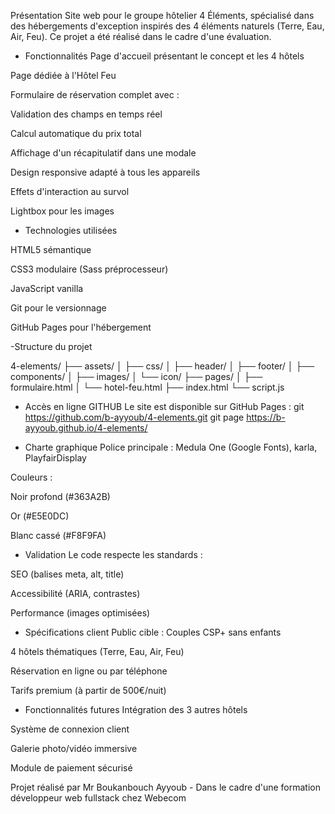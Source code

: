 Présentation
Site web pour le groupe hôtelier 4 Éléments, spécialisé dans des hébergements d'exception inspirés des 4 éléments naturels (Terre, Eau, Air, Feu). Ce projet a été réalisé dans le cadre d'une évaluation.

- Fonctionnalités
Page d'accueil présentant le concept et les 4 hôtels

Page dédiée à l'Hôtel Feu

Formulaire de réservation complet avec :

Validation des champs en temps réel

Calcul automatique du prix total

Affichage d'un récapitulatif dans une modale

Design responsive adapté à tous les appareils

Effets d'interaction au survol

Lightbox pour les images

- Technologies utilisées

HTML5 sémantique

CSS3 modulaire (Sass préprocesseur)

JavaScript vanilla

Git pour le versionnage

GitHub Pages pour l'hébergement

-Structure du projet

4-elements/
├── assets/
│   ├── css/
│   ├── header/
│   ├── footer/
│   ├── components/
│   ├── images/
│   └── icon/
├── pages/
│   ├── formulaire.html
│   └── hotel-feu.html
├── index.html
└── script.js



- Accès en ligne GITHUB
Le site est disponible sur GitHub Pages :
git  https://github.com/b-ayyoub/4-elements.git
git page https://b-ayyoub.github.io/4-elements/

- Charte graphique
Police principale : Medula One (Google Fonts), karla, PlayfairDisplay

Couleurs :

Noir profond (#363A2B)

Or (#E5E0DC)

Blanc cassé (#F8F9FA)

- Validation
Le code respecte les standards :

SEO (balises meta, alt, title)

Accessibilité (ARIA, contrastes)

Performance (images optimisées)

- Spécifications client
Public cible : Couples CSP+ sans enfants

4 hôtels thématiques (Terre, Eau, Air, Feu)

Réservation en ligne ou par téléphone

Tarifs premium (à partir de 500€/nuit)

- Fonctionnalités futures
Intégration des 3 autres hôtels

Système de connexion client

Galerie photo/vidéo immersive

Module de paiement sécurisé


Projet réalisé par Mr Boukanbouch Ayyoub -
Dans le cadre d'une formation développeur web fullstack chez Webecom